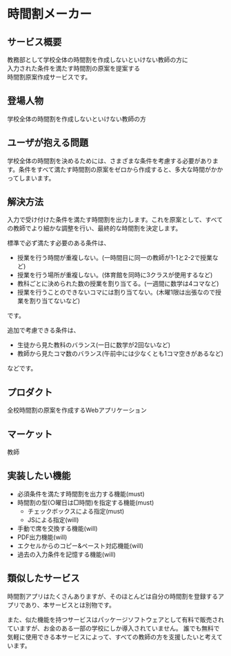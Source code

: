 # 時間割メーカー

## サービス概要
教務部として学校全体の時間割を作成しないといけない教師の方に  
入力された条件を満たす時間割の原案を提案する  
時間割原案作成サービスです。

## 登場人物
学校全体の時間割を作成しないといけない教師の方

## ユーザが抱える問題
学校全体の時間割を決めるためには、さまざまな条件を考慮する必要があります。条件をすべて満たす時間割の原案をゼロから作成すると、多大な時間がかかってしまいます。

## 解決方法
入力で受け付けた条件を満たす時間割を出力します。これを原案として、すべての教師でより細かな調整を行い、最終的な時間割を決定します。  

標準で必ず満たす必要のある条件は、
- 授業を行う時間が重複しない。(一時間目に同一の教師が1-1と2-2で授業など)
- 授業を行う場所が重複しない。(体育館を同時に3クラスが使用するなど)
- 教科ごとに決められた数の授業を割り当てる。(一週間に数学は4コマなど)
- 授業を行うことのできないコマには割り当てない。(木曜1限は出張なので授業を割り当てないなど)  

です。  

追加で考慮できる条件は、
- 生徒から見た教科のバランス(一日に数学が2回ないなど)
- 教師から見たコマ数のバランス(午前中には少なくとも1コマ空きがあるなど)

などです。

## プロダクト
全校時間割の原案を作成するWebアプリケーション

## マーケット
教師

## 実装したい機能
- 必須条件を満たす時間割を出力する機能(must)
- 時間割の型(○曜日は□時間)を指定する機能(must)
  - チェックボックスによる指定(must)
  - JSによる指定(will)
- 手動で席を交換する機能(will)
- PDF出力機能(will)
- エクセルからのコピー&ペースト対応機能(will)
- 過去の入力条件を記憶する機能(will)

## 類似したサービス
時間割アプリはたくさんありますが、そのほとんどは自分の時間割を登録するアプリであり、本サービスとは別物です。  

また、似た機能を持つサービスはパッケージソフトウェアとして有料で販売されていますが、お金のある一部の学校にしか導入されていません。
誰でも無料で気軽に使用できる本サービスによって、すべての教師の方を支援したいと考えています。
